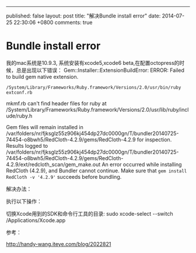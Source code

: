 ---
published: false
layout: post
title: "解决Bundle install error"
date: 2014-07-25 22:30:06 +0800
comments: true


Bundle install error
===============
我的mac系统是10.9.3, 系统安装有xcode5,xcode6 beta,在配置octopress的时候，总是出现以下错误：
Gem::Installer::ExtensionBuildError: ERROR: Failed to build gem native extension.    /System/Library/Frameworks/Ruby.framework/Versions/2.0/usr/bin/ruby extconf.rb mkmf.rb can't find header files for ruby at /System/Library/Frameworks/Ruby.framework/Versions/2.0/usr/lib/ruby/include/ruby.hGem files will remain installed in /var/folders/nr/fjksglz55z906kj454dp27dc0000gn/T/bundler20140725-74454-o8bwh5/RedCloth-4.2.9/gems/RedCloth-4.2.9 for inspection.Results logged to /var/folders/nr/fjksglz55z906kj454dp27dc0000gn/T/bundler20140725-74454-o8bwh5/RedCloth-4.2.9/gems/RedCloth-4.2.9/ext/redcloth_scan/gem_make.outAn error occurred while installing RedCloth (4.2.9), and Bundler cannotcontinue.Make sure that `gem install RedCloth -v '4.2.9'` succeeds before bundling.
解决办法：
执行以下操作：
切换Xcode用到的SDK和命令行工具的目录: sudo xcode-select --switch /Applications/Xcode.app
参考：
<http://handy-wang.iteye.com/blog/2022821>